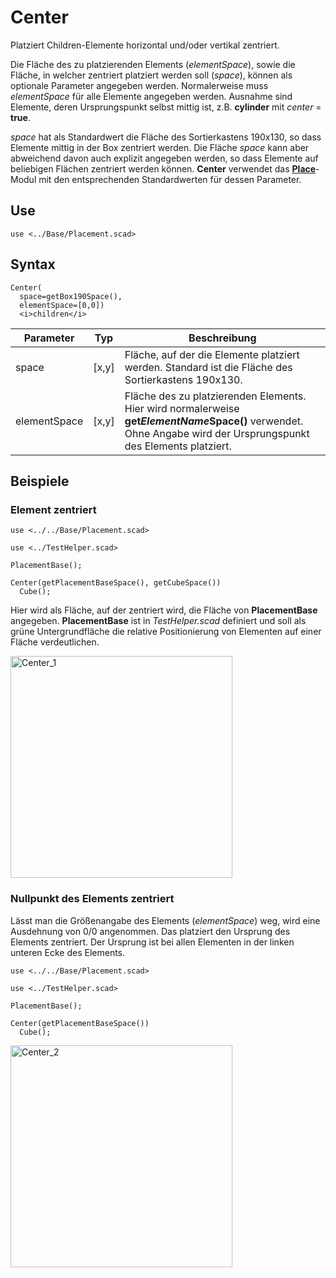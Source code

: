 # Center

Platziert Children-Elemente horizontal und/oder vertikal zentriert.

Die Fläche des zu platzierenden Elements (*elementSpace*), sowie die Fläche, in welcher zentriert platziert werden soll (*space*), können als optionale Parameter angegeben werden. Normalerweise muss *elementSpace* für alle Elemente angegeben werden. Ausnahme sind Elemente, deren Ursprungspunkt selbst mittig ist, z.B. __cylinder__ mit *center* = __true__.

*space* hat als Standardwert die Fläche des Sortierkastens 190x130, so dass Elemente mittig in der Box zentriert werden. Die Fläche *space* kann aber abweichend davon auch explizit angegeben werden, so dass Elemente auf beliebigen Flächen zentriert werden können. __Center__ verwendet das [__Place__](Place.md)-Modul mit den entsprechenden Standardwerten für dessen Parameter.

## Use
```
use <../Base/Placement.scad>
```

## Syntax
```
Center(
  space=getBox190Space(), 
  elementSpace=[0,0])
  <i>children</i>
```

| Parameter | Typ | Beschreibung |
| ------ | ------ | ------ |
| space | \[x,y] | Fläche, auf der die Elemente platziert werden. Standard ist die Fläche des Sortierkastens 190x130. |
| elementSpace | \[x,y] | Fläche des zu platzierenden Elements. Hier wird normalerweise __get*ElementName*Space()__ verwendet. Ohne Angabe wird der Ursprungspunkt des Elements platziert. |

## Beispiele

### Element zentriert

```
use <../../Base/Placement.scad>

use <../TestHelper.scad>

PlacementBase();

Center(getPlacementBaseSpace(), getCubeSpace())
  Cube();
```
 
Hier wird als Fläche, auf der zentriert wird, die Fläche von __PlacementBase__ angegeben. __PlacementBase__ ist in *TestHelper.scad* definiert und soll als grüne Untergrundfläche die relative Positionierung von Elementen auf einer Fläche verdeutlichen.

<img width="355" alt="Center_1" src="https://user-images.githubusercontent.com/48654609/168495022-b54f6bd1-becf-4340-abf5-879ec1dc89b0.png">

### Nullpunkt des Elements zentriert

Lässt man die Größenangabe des Elements (*elementSpace*) weg, wird eine Ausdehnung von 0/0 angenommen. Das platziert den Ursprung des Elements zentriert. Der Ursprung ist bei allen Elementen in der linken unteren Ecke des Elements.

```
use <../../Base/Placement.scad>

use <../TestHelper.scad>

PlacementBase();

Center(getPlacementBaseSpace())
  Cube();
```

<img width="355" alt="Center_2" src="https://user-images.githubusercontent.com/48654609/168495102-3c64cc7e-d257-48c2-977d-ec3a87d4841e.png">

